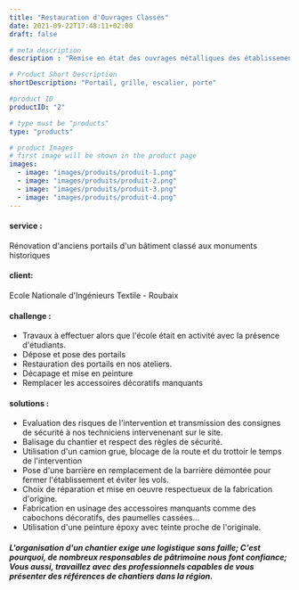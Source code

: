 ```yaml
---
title: "Restauration d'Ouvrages Classés"
date: 2021-09-22T17:48:11+02:00
draft: false

# meta description
description : "Remise en état des ouvrages métalliques des établissements classés aux monuments historiques"

# Product Short Description
shortDescription: "Portail, grille, escalier, porte"

#product ID
productID: "2"

# type must be "products"
type: "products"

# product Images
# first image will be shown in the product page
images:
  - image: "images/produits/produit-1.png"
  - image: "images/produits/produit-2.png"
  - image: "images/produits/produit-3.png"
  - image: "images/produits/produit-4.png"
---
```


#### service :
Rénovation d'anciens portails d'un bâtiment classé aux monuments historiques
#### client: 
Ecole Nationale d'Ingénieurs Textile - Roubaix
#### challenge :
* Travaux à effectuer alors que l'école était en activité avec la présence d'étudiants.
* Dépose et pose des portails
* Restauration des portails en nos ateliers.
* Décapage et mise en peinture 
* Remplacer les accessoires décoratifs manquants  
#### solutions :
* Evaluation des risques de l'intervention et transmission des consignes de sécurité à nos techniciens intervenenant sur le site.
* Balisage du chantier et respect des règles de sécurité.
* Utilisation d'un camion grue, blocage de la route et du trottoir le temps de l'intervention
* Pose d'une barrière en remplacement de la barrière démontée pour fermer l'établissement et éviter les vols.
* Choix de réparation et mise en oeuvre respectueux de la fabrication d'origine.
* Fabrication en usinage des accessoires manquants comme des cabochons décoratifs, des paumelles cassées... 
* Utilisation d'une peinture époxy avec teinte proche de l'originale.

##### L'organisation d'un chantier exige une logistique sans faille; C'est pourquoi, de nombreux responsables de pâtrimoine nous font confiance; Vous aussi, travaillez avec des professionnels capables de vous présenter des références de chantiers dans la région.
